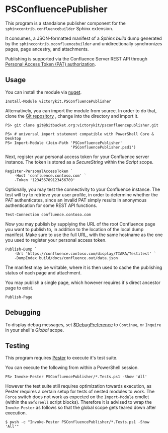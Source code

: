 # PSConfluencePublisher

This program is a standalone publisher component for the 
`sphinxcontrib.confluencebuilder` Sphinx extension.

It consumes, a JSON-formatted manifest of a *Sphinx build* dump generated by 
the ``sphinxcontrib.xconfluencebuilder`` and unidirectionally synchronizes 
pages, page ancestry, and attachments.

Publishing is supported via the Confluence Server REST API through 
[Personal Access Token (PAT) authorization](https://confluence.atlassian.com/enterprise/using-personal-access-tokens-1026032365.html).

## Usage

You can install the module via [nuget](https://www.nuget.org).

```
Install-Module victorykit.PSConfluencePublisher
```

Alternatively, you can import the module from source. In order to do that, 
clone the 
[Git repository](https://bitbucket.org/victorykit/psconfluencepublisher/src)
, change into the directory and import it.

```
PS> git clone git@bitbucket.org:victorykit/psconfluencepublisher.git
```

```
PS> # universal import statement compatible with PowerShell Core & Desktop
PS> Import-Module (Join-Path 'PSConfluencePublisher'
                             'PSConfluencePublisher.psd1')
```

Next, register your personal access token for your Confluence server instance. 
The token is stored as a *SecureString* within the *Script* scope.

```
Register-PersonalAccessToken `
    -Host 'confluence.contoso.com' `
    -Token '123456789123456789'
```

Optionally, you may test the connectivity to your Confluence instance. The test
will try to retrieve your user profile, in order to determine whether the PAT 
authenticates, since an invalid PAT simply results in anonymous authentication 
for some REST API functions.

```
Test-Connection confluence.contoso.com
```

Now you may publish by supplying the URL of the root Confluence page 
you want to publish to, in addition to the location of the local dump manifest. 
Make sure to use the full URL, with the same hostname as the one you used to 
register your personal access token.

```
Publish-Dump `
    -Url 'https://confluence.contoso.com/display/TIARA/Testitest' `
    -DumpIndex build/docs/confluence.out/data.json
```

The manifest may be writable, where it is then used to cache the publishing 
status of each page and attachment.

You may publish a single page, which however requires it's direct ancestor page 
to exist.

```
Publish-Page
```

## Debugging

To display debug messages, set 
[$DebugPreference](https://learn.microsoft.com/en-us/powershell/module/microsoft.powershell.core/about/about_preference_variables?view=powershell-7.3#debugpreference)
to `Continue`, or `Inquire` in your shell's *Global* scope.

## Testing

This program requires [Pester](https://pester.dev/) to execute it's test suite.

You can execute the following from within a PowerShell session.

``PS> Invoke-Pester PSConfluencePublisher/*.Tests.ps1 -Show 'All'``

However the test suite still requires optimization towards execution, as Pester 
requires a certain setup for tests of nested modules to work. The `Force` switch 
does not work as expected on the `Import-Module` cmdlet (within the `BeforeAll` 
script blocks). Therefore it is advised to wrap the `Invoke-Pester` as follows
so that the global scope gets teared down after execution.

``$ pwsh -c "Invoke-Pester PSConfluencePublisher/*.Tests.ps1 -Show 'All'"``


